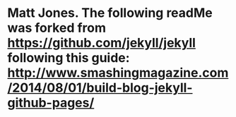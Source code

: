 # Matt Jones. The following readMe was forked from https://github.com/jekyll/jekyll following this guide: http://www.smashingmagazine.com/2014/08/01/build-blog-jekyll-github-pages/
